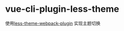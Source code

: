 # vue-cli-plugin-less-theme
使用[less-theme-webpack-plugin](https://github.com/xiangmaoshuo/less-theme-webpack-plugin) 实现主题切换